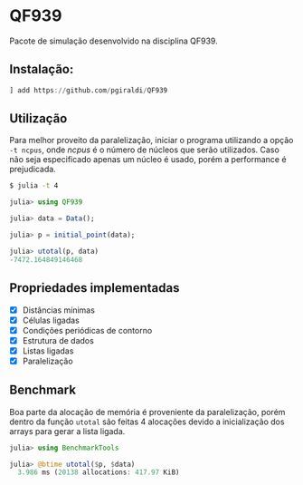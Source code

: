 # QF939

Pacote de simulação desenvolvido na disciplina QF939.

## Instalação:

```julia
] add https://github.com/pgiraldi/QF939
```

## Utilização

Para melhor proveito da paralelização, iniciar o programa utilizando a opção `-t ncpus`, onde *ncpus* é o número de núcleos que serão utilizados. Caso não seja especificado apenas um núcleo é usado, porém a performance é prejudicada.

```sh
$ julia -t 4
```

```julia
julia> using QF939

julia> data = Data();

julia> p = initial_point(data);

julia> utotal(p, data)
-7472.164849146468
```

## Propriedades implementadas

- [x] Distâncias mínimas
- [x] Células ligadas
- [x] Condições periódicas de contorno
- [x] Estrutura de dados
- [x] Listas ligadas
- [x] Paralelização

## Benchmark

Boa parte da alocação de memória é proveniente da paralelização, porém dentro da função `utotal` são feitas 4 alocações devido a inicialização dos arrays para gerar a lista ligada.

```julia
julia> using BenchmarkTools

julia> @btime utotal($p, $data)
  3.986 ms (20138 allocations: 417.97 KiB)
```
